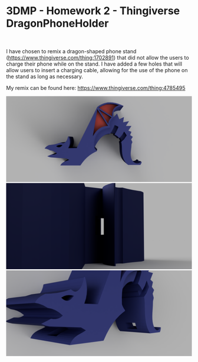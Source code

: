 # 3DMP - Homework 2 - Thingiverse DragonPhoneHolder
<br>

I have chosen to remix a dragon-shaped phone stand (https://www.thingiverse.com/thing:1702891) that did not allow the users to charge their phone while on the stand. I have added a few holes that will allow users to insert a charging cable, allowing for the use of the phone on the stand as long as necessary.

My remix can be found here: https://www.thingiverse.com/thing:4785495

![homework2-dragon1](img/image1.PNG)
![homework2-dragon2](img/image2.png)
![homework2-dragon3](img/image3.png)